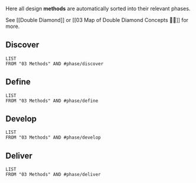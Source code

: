 Here all design **methods** are automatically sorted into their relevant phases.

See [[Double Diamond]] or [[03 Map of Double Diamond Concepts 💎💎]] for more.
## Discover 
```dataview
LIST
FROM "03 Methods" AND #phase/discover 
```

## Define 
```dataview
LIST
FROM "03 Methods" AND #phase/define 
```

## Develop
```dataview
LIST
FROM "03 Methods" AND #phase/develop 
```

## Deliver
```dataview
LIST
FROM "03 Methods" AND #phase/deliver
```


